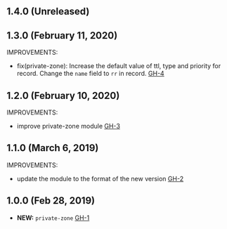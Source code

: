 ## 1.4.0 (Unreleased)
## 1.3.0 (February 11, 2020)

IMPROVEMENTS:

- fix(private-zone): Increase the default value of ttl, type and priority for record. Change the `name` field to `rr` in record. [GH-4]( https://github.com/terraform-alicloud-modules/terraform-alicloud-private-zone/pull/4)


## 1.2.0 (February 10, 2020)

IMPROVEMENTS:

- improve private-zone module [GH-3]( https://github.com/terraform-alicloud-modules/terraform-alicloud-private-zone/pull/3)

## 1.1.0 (March 6, 2019)

IMPROVEMENTS:

- update the module to the format of the new version [GH-2]( https://github.com/terraform-alicloud-modules/terraform-alicloud-private-zone/pull/2)

## 1.0.0 (Feb 28, 2019)
- **NEW:** `private-zone` [GH-1]( https://github.com/terraform-alicloud-modules/terraform-alicloud-private-zone/pull/1)
